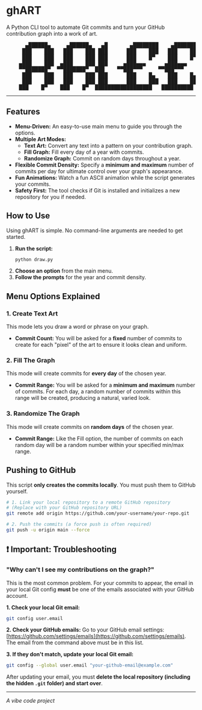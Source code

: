 # ghART

A Python CLI tool to automate Git commits and turn your GitHub contribution graph into a work of art.

<pre>
      ▄██████▄     ▄██████▄   ▄█       ▄████████    ▄████████
     ███    ███   ███    ███ ███      ███    ███   ███    ███
     ███    ███   ███    ███ ███      ███    █▀    ███    █▀
    ▄███    ███  ▄███    ███ ███     ▄███▄▄▄      ▄███▄▄▄
    ▀▀███████▀  ▀▀███████▀  ███    ▀▀███▀▀▀     ▀▀███▀▀▀
     ███    ███   ███    ███ ███      ███    █▄    ███    █▄
     ███    ███   ███    ███ ███      ███    ███   ███    ███
    ███    █▀    ███    █▀  ██████████████████   ██████████
</pre>

---

## Features

- **Menu-Driven:** An easy-to-use main menu to guide you through the options.
- **Multiple Art Modes:**
  - **Text Art:** Convert any text into a pattern on your contribution graph.
  - **Fill Graph:** Fill every day of a year with commits.
  - **Randomize Graph:** Commit on random days throughout a year.
- **Flexible Commit Density:** Specify a **minimum and maximum** number of commits per day for ultimate control over your graph's appearance.
- **Fun Animations:** Watch a fun ASCII animation while the script generates your commits.
- **Safety First:** The tool checks if Git is installed and initializes a new repository for you if needed.

## How to Use

Using ghART is simple. No command-line arguments are needed to get started.

1.  **Run the script:**
    ```bash
    python draw.py
    ```
2.  **Choose an option** from the main menu.
3.  **Follow the prompts** for the year and commit density.

## Menu Options Explained

### 1. Create Text Art
This mode lets you draw a word or phrase on your graph.
- **Commit Count:** You will be asked for a **fixed** number of commits to create for each "pixel" of the art to ensure it looks clean and uniform.

### 2. Fill The Graph
This mode will create commits for **every day** of the chosen year.
- **Commit Range:** You will be asked for a **minimum and maximum** number of commits. For each day, a random number of commits within this range will be created, producing a natural, varied look.

### 3. Randomize The Graph
This mode will create commits on **random days** of the chosen year.
- **Commit Range:** Like the Fill option, the number of commits on each random day will be a random number within your specified min/max range.

## Pushing to GitHub

This script **only creates the commits locally**. You must push them to GitHub yourself.

```bash
# 1. Link your local repository to a remote GitHub repository
# (Replace with your GitHub repository URL)
git remote add origin https://github.com/your-username/your-repo.git

# 2. Push the commits (a force push is often required)
git push -u origin main --force
```

## ❗ Important: Troubleshooting

### "Why can't I see my contributions on the graph?"

This is the most common problem. For your commits to appear, the email in your local Git config **must** be one of the emails associated with your GitHub account.

**1. Check your local Git email:**
```bash
git config user.email
```

**2. Check your GitHub emails:**
Go to your GitHub email settings: [https://github.com/settings/emails](https://github.com/settings/emails). The email from the command above must be in this list.

**3. If they don't match, update your local Git email:**
```bash
git config --global user.email "your-github-email@example.com"
```

After updating your email, you must **delete the local repository (including the hidden `.git` folder) and start over**.

---

*A vibe code project*